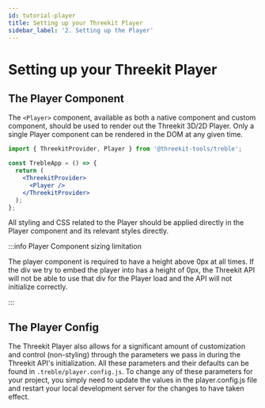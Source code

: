 ```yaml
---
id: tutorial-player
title: Setting up your Threekit Player
sidebar_label: '2. Setting up the Player'
---
```


# Setting up your Threekit Player

## The Player Component

The `<Player>` component, available as both a native component and custom component, should be used to render out the Threekit 3D/2D Player. Only a single Player component can be rendered in the DOM at any given time.

```jsx
import { ThreekitProvider, Player } from '@threekit-tools/treble';

const TrebleApp = () => {
  return (
    <ThreekitProvider>
      <Player />
    </ThreekitProvider>
  );
};
```

All styling and CSS related to the Player should be applied directly in the Player component and its relevant styles directly.

:::info Player Component sizing limitation

The player component is required to have a height above 0px at all times. If the div we try to embed the player into has a height of 0px, the Threekit API will not be able to use that div for the Player load and the API will not initialize correctly.

:::

## The Player Config

The Threekit Player also allows for a significant amount of customization and control (non-styling) through the parameters we pass in during the Threekit API's initialization. All these parameters and their defaults can be found in `.treble/player.config.js`. To change any of these parameters for your project, you simply need to update the values in the player.config.js file and restart your local development server for the changes to have taken effect.
